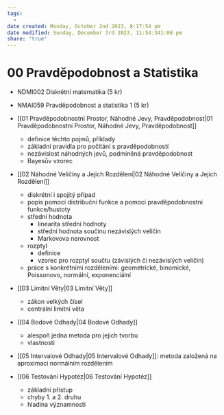 ```yaml
---
tags:
  - 
date created: Monday, October 2nd 2023, 8:17:54 pm
date modified: Sunday, December 3rd 2023, 11:54:341:08 pm
share: "true"
---
```


# 00 Pravděpodobnost a Statistika

- NDMI002 Diskrétní matematika (5 kr)
- NMAI059 Pravděpodobnost a statistika 1 (5 kr)

- [[01 Pravděpodobnostní Prostor, Náhodné Jevy, Pravděpodobnost|01 Pravděpodobnostní Prostor, Náhodné Jevy, Pravděpodobnost]]
	- definice těchto pojmů, příklady
	- základní pravidla pro počítání s pravděpodobností
	- nezávislost náhodných jevů, podmíněná pravděpodobnost
	- Bayesův vzorec
- [[02 Náhodné Veličiny a Jejich Rozdělení|02 Náhodné Veličiny a Jejich Rozdělení]]
	- diskrétní i spojitý případ
	- popis pomocí distribuční funkce a pomocí pravděpodobnostní funkce/hustoty
	- střední hodnota
		- linearita střední hodnoty
		- střední hodnota součinu nezávislých veličin
		- Markovova nerovnost
	- rozptyl
		- definice
		- vzorec pro rozptyl součtu (závislých či nezávislých veličin)
	- práce s konkrétními rozděleními: geometrické, binomické, Poissonovo, normální, exponenciální
- [[03 Limitní Věty|03 Limitní Věty]]
	- zákon velkých čísel
	- centrální limitní věta
- [[04 Bodové Odhady|04 Bodové Odhady]]
	- alespoň jedna metoda pro jejich tvorbu
	- vlastnosti
- [[05 Intervalové Odhady|05 Intervalové Odhady]]: metoda založená na aproximaci normálním rozdělením
- [[06 Testování Hypotéz|06 Testování Hypotéz]]
	- základní přístup
	- chyby 1. a 2. druhu
	- hladina významnosti